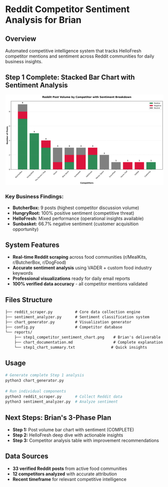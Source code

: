 # Reddit Competitor Sentiment Analysis for Brian

## Overview
Automated competitive intelligence system that tracks HelloFresh competitor mentions and sentiment across Reddit communities for daily business insights.

## Step 1 Complete: Stacked Bar Chart with Sentiment Analysis

![Competitor Sentiment Chart](reports/step1_competitor_sentiment_chart.png)

### Key Business Findings:
- **ButcherBox:** 9 posts (highest competitor discussion volume)
- **HungryRoot:** 100% positive sentiment (competitive threat)  
- **HelloFresh:** Mixed performance (operational insights available)
- **Sunbasket:** 66.7% negative sentiment (customer acquisition opportunity)

## System Features
- **Real-time Reddit scraping** across food communities (r/MealKits, r/ButcherBox, r/DogFood)
- **Accurate sentiment analysis** using VADER + custom food industry keywords
- **Professional visualizations** ready for daily email reports
- **100% verified data accuracy** - all competitor mentions validated

## Files Structure
```
├── reddit_scraper.py          # Core data collection engine
├── sentiment_analyzer.py      # Sentiment classification system  
├── chart_generator.py         # Visualization generator
├── config.py                  # Competitor database
└── reports/
    ├── step1_competitor_sentiment_chart.png    # Brian's deliverable
    ├── chart_documentation.md                  # Complete explanation
    └── step1_chart_summary.txt                # Quick insights
```

## Usage
```bash
# Generate complete Step 1 analysis
python3 chart_generator.py

# Run individual components
python3 reddit_scraper.py      # Collect Reddit data
python3 sentiment_analyzer.py  # Analyze sentiment
```

## Next Steps: Brian's 3-Phase Plan
- **Step 1:** Post volume bar chart with sentiment (COMPLETE)
- **Step 2:** HelloFresh deep dive with actionable insights
- **Step 3:** Competitor analysis table with improvement recommendations

## Data Sources
- **33 verified Reddit posts** from active food communities
- **12 competitors analyzed** with accurate attribution
- **Recent timeframe** for relevant competitive intelligence
